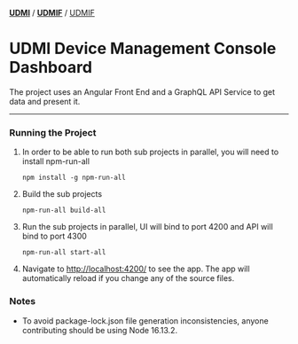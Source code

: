 [**UDMI**](../../../) / [**UDMIF**](../../) / [UDMIF](#)

# UDMI Device Management Console Dashboard

The project uses an Angular Front End and a GraphQL API Service to get data and present it.

---

### Running the Project

1.  In order to be able to run both sub projects in parallel, you will need to install npm-run-all
    ```
    npm install -g npm-run-all
    ```

2.  Build the sub projects
    ```
    npm-run-all build-all
    ```
3.  Run the sub projects in parallel, UI will bind to port 4200 and API will bind to port 4300
    ```
    npm-run-all start-all
    ```
4.  Navigate to [http://localhost:4200/](http://localhost:4200/) to see the app. The app will automatically reload if you change any of the source files.

### Notes
-  To avoid package-lock.json file generation inconsistencies, anyone contributing should be using Node 16.13.2.
